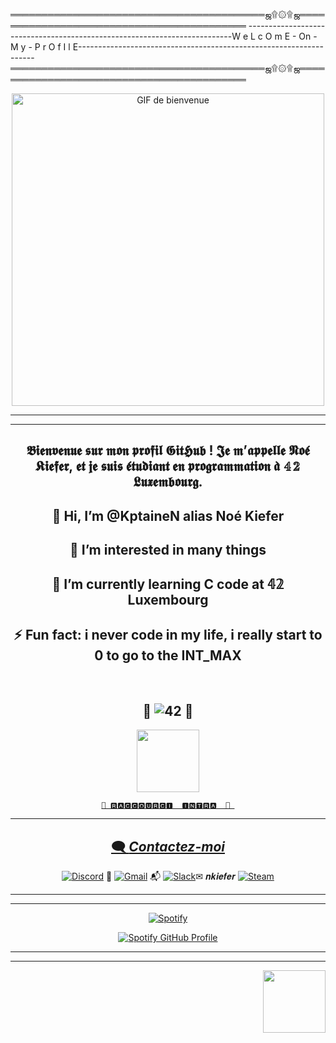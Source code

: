 ═════════════════════════════════════════ஜ۩۞۩ஜ══════════════════════════════════════════                                                                       --------------------------------------------------------------------------W e L c O m E - On - M y - P r O f I l E-------------------------------------------------------------------
═════════════════════════════════════════ஜ۩۞۩ஜ══════════════════════════════════════════

<p align="center">
  <img src="https://media4.giphy.com/media/v1.Y2lkPTc5MGI3NjExNHRlODJpNm5tYm5ldjl1MGtwMWkzMnQ4cm1lYmE4aTltYWg2MTYyYiZlcD12MV9pbnRlcm5hbF9naWZfYnlfaWQmY3Q9Zw/qKx0QcrWPjROiYjwXu/giphy.webp" width="500" alt="GIF de bienvenue"/>
</p>


---

<div align="center">



-------------------------------------------------------------------------------------------------------------------------------------
## 𝕭𝖎𝖊𝖓𝖛𝖊𝖓𝖚𝖊 𝖘𝖚𝖗 𝖒𝖔𝖓 𝖕𝖗𝖔𝖋𝖎𝖑 𝕲𝖎𝖙𝕳𝖚𝖇 ! 𝕵𝖊 𝖒’𝖆𝖕𝖕𝖊𝖑𝖑𝖊 𝕹𝖔𝖊́ 𝕶𝖎𝖊𝖋𝖊𝖗, 𝖊𝖙 𝖏𝖊 𝖘𝖚𝖎𝖘 𝖊́𝖙𝖚𝖉𝖎𝖆𝖓𝖙 𝖊𝖓 𝖕𝖗𝖔𝖌𝖗𝖆𝖒𝖒𝖆𝖙𝖎𝖔𝖓 𝖆̀ 𝟜𝟚 𝕷𝖚𝖝𝖊𝖒𝖇𝖔𝖚𝖗𝖌.
 👋 Hi, I’m @KptaineN alias Noé Kiefer
------------------------------------------------------------------------------------------------------------------------------------
 👀 I’m interested in many things
------------------------------------------------------------------------------------------------------------------------------------
 🌱 I’m currently learning C code at 𝟜𝟚 Luxembourg
------------------------------------------------------------------------------------------------------------------------------------
 ⚡ Fun fact: i never code in my life, i really start to 0 to go to the INT_MAX
------------------------------------------------------------------------------------------------------------------------------------


<br clear="left"/>


 ## 🚀 ![42](https://img.shields.io/badge/-42-black?style=for-the-badge&logo=42&logoColor=white) 🚀 
<a href="https://profile.intra.42.fr/" target="_blank">  
  <img src="https://i.giphy.com/3oKIPtjElfqwMOTbH2.webp" width="100"/>

    🚀 🆁🅰🅲🅲🅾🆄🆁🅲🅸 ​ 🅸🅽🆃🆁🅰  🚀 
---------------------------------------------------------------------------------------------------------------
## 🗨️ _Contactez-moi_

[![Discord](https://img.shields.io/badge/Discord-%235865F2.svg?style=for-the-badge&logo=discord&logoColor=white)](https://discordapp.com/users/4ptaine) 💬
[![Gmail](https://img.shields.io/badge/Gmail-D14836?style=for-the-badge&logo=gmail&logoColor=white)](mailto:kiefer.d.noe@gmail.com) 📬
[![Slack](https://img.shields.io/badge/Slack-4A154B?style=for-the-badge&logo=slack&logoColor=white)](https://slack.com/app_redirect?channel=C12345678)✉ 𝒏𝒌𝒊𝒆𝒇𝒆𝒓
[![Steam](https://img.shields.io/badge/steam-%23000000.svg?style=for-the-badge&logo=steam&logoColor=white)](https://steamcommunity.com/id/Popcornne)

---------------------------------------------------------------------------------------------------------------



------------------------------------------------------------------------------------------
[![Spotify](https://img.shields.io/badge/Spotify-1ED760?style=for-the-badge&logo=spotify&logoColor=white)](https://open.spotify.com/user/noe_kif)
<div style="text-align: center;">
    <a href="https://github.com/kittinan/spotify-github-profile">
        <img src="https://spotify-github-profile.kittinanx.com/api/view?uid=noe_kif&cover_image=true&theme=default&show_offline=false&background_color=121212&interchange=false&bar_color_cover=true" alt="Spotify GitHub Profile">
    </a>
</div>





-----------------------------------------------------
--------------------------------------


<img src="https://media4.giphy.com/media/v1.Y2lkPTc5MGI3NjExMzdnczVyeXd1NWRpa2wxbjlzMWluMTFmbDhicWI4dnhjbXlpdXhkMCZlcD12MV9pbnRlcm5hbF9naWZfYnlfaWQmY3Q9Zw/lF8gToHOsG6xY454az/giphy.webp" align="right" width="100" style="margin-left: 25px;"/>

<br clear="left"/>

















